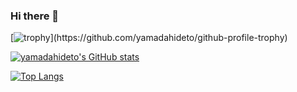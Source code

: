 ### Hi there 👋

[![trophy](https://github-profile-trophy.vercel.app/?username=yamadahideto&count_private=true&rank=-?)](https://github.com/yamadahideto/github-profile-trophy)


[![yamadahideto's GitHub stats](https://github-readme-stats.vercel.app/api?username=yamadahideto&include_all_commits&count_private=true)](https://github.com/yamadahideto/github-readme-stats)


[![Top Langs](https://github-readme-stats.vercel.app/api/top-langs/?username=yamadahideto&layout=compact&langs_count=5&count_private=true)](https://github.com/anuraghazra/github-readme-stats)

<!--
**yamadahideto/yamadahideto** is a ✨ _special_ ✨ repository because its `README.md` (this file) appears on your GitHub profile.

Here are some ideas to get you started:

- 🔭 I’m currently working on ...
- 🌱 I’m currently learning ...
- 👯 I’m looking to collaborate on ...
- 🤔 I’m looking for help with ...
- 💬 Ask me about ...
- 📫 How to reach me: ...
- 😄 Pronouns: ...
- ⚡ Fun fact: ...
-->
